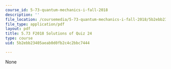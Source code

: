 ```yaml
---
course_id: 5-73-quantum-mechanics-i-fall-2018
description: ''
file_location: /coursemedia/5-73-quantum-mechanics-i-fall-2018/5b2ebb23405aeab0d0fb2c4c2bbc7444_MIT5_73F18_quiz24_soln.pdf
file_type: application/pdf
layout: pdf
title: 5.73 F2018 Solutions of Quiz 24
type: course
uid: 5b2ebb23405aeab0d0fb2c4c2bbc7444

---
```

None